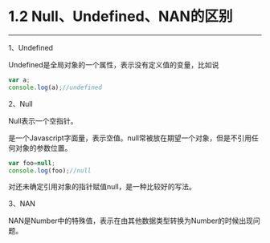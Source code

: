 # 1.2 Null、Undefined、NAN的区别

---

1、Undefined

Undefined是全局对象的一个属性，表示没有定义值的变量，比如说

```js
var a;
console.log(a);//undefined
```

2、Null

Null表示一个空指针。

是一个Javascript字面量，表示空值。null常被放在期望一个对象，但是不引用任何对象的参数位置。

```js
var foo=null;
console.log(foo);//null
```

对还未确定引用对象的指针赋值null，是一种比较好的写法。

3、NAN

NAN是Number中的特殊值，表示在由其他数据类型转换为Number的时候出现问题。



